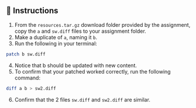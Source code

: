 ## 🚨 Instructions

1. From the `resources.tar.gz` download folder provided by the assignment, copy the `a` and `sw.diff` files to your assignment folder.
2. Make a duplicate of `a`, naming it `b`.
3. Run the following in your terminal:
```bash
patch b sw.diff
```
4. Notice that b should be updated with new content.
5. To confirm that your patched worked correctly, run the following command:
```bash
diff a b > sw2.diff
```
6. Confirm that the 2 files `sw.diff` and `sw2.diff` are similar.
